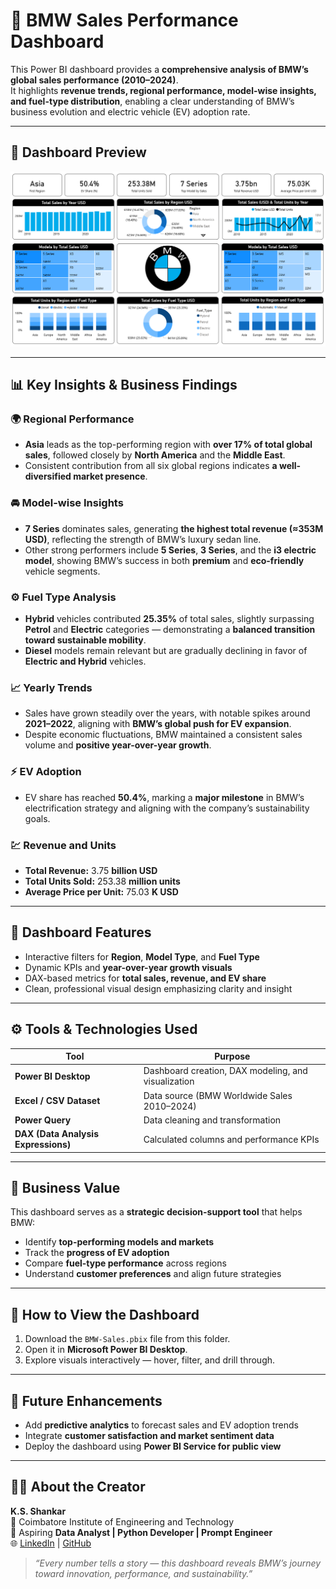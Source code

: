 # 🚗 BMW Sales Performance Dashboard

This Power BI dashboard provides a **comprehensive analysis of BMW’s global sales performance (2010–2024)**.  
It highlights **revenue trends, regional performance, model-wise insights, and fuel-type distribution**, enabling a clear understanding of BMW’s business evolution and electric vehicle (EV) adoption rate.

---

## 📸 Dashboard Preview

![BMW Dashboard Preview](./Dashboard_Preview.png)

---

## 📊 Key Insights & Business Findings

### 🌍 Regional Performance
- **Asia** leads as the top-performing region with **over 17% of total global sales**, followed closely by **North America** and the **Middle East**.
- Consistent contribution from all six global regions indicates **a well-diversified market presence**.

### 🚘 Model-wise Insights
- **7 Series** dominates sales, generating **the highest total revenue (≈353M USD)**, reflecting the strength of BMW’s luxury sedan line.  
- Other strong performers include **5 Series**, **3 Series**, and the **i3 electric model**, showing BMW’s success in both **premium** and **eco-friendly** vehicle segments.

### ⚙️ Fuel Type Analysis
- **Hybrid** vehicles contributed **25.35%** of total sales, slightly surpassing **Petrol** and **Electric** categories — demonstrating a **balanced transition toward sustainable mobility**.  
- **Diesel** models remain relevant but are gradually declining in favor of **Electric and Hybrid** vehicles.

### 📈 Yearly Trends
- Sales have grown steadily over the years, with notable spikes around **2021–2022**, aligning with **BMW’s global push for EV expansion**.  
- Despite economic fluctuations, BMW maintained a consistent sales volume and **positive year-over-year growth**.

### ⚡ EV Adoption
- EV share has reached **50.4%**, marking a **major milestone** in BMW’s electrification strategy and aligning with the company’s sustainability goals.

### 💹 Revenue and Units
- **Total Revenue:** 3.75 **billion USD**  
- **Total Units Sold:** 253.38 **million units**  
- **Average Price per Unit:** 75.03 **K USD**

---

## 🧩 Dashboard Features

- Interactive filters for **Region**, **Model Type**, and **Fuel Type**
- Dynamic KPIs and **year-over-year growth visuals**
- DAX-based metrics for **total sales, revenue, and EV share**
- Clean, professional visual design emphasizing clarity and insight

---

## ⚙️ Tools & Technologies Used

| Tool | Purpose |
|------|----------|
| **Power BI Desktop** | Dashboard creation, DAX modeling, and visualization |
| **Excel / CSV Dataset** | Data source (BMW Worldwide Sales 2010–2024) |
| **Power Query** | Data cleaning and transformation |
| **DAX (Data Analysis Expressions)** | Calculated columns and performance KPIs |

---

## 🧠 Business Value

This dashboard serves as a **strategic decision-support tool** that helps BMW:
- Identify **top-performing models and markets**
- Track the **progress of EV adoption**
- Compare **fuel-type performance** across regions
- Understand **customer preferences** and align future strategies

---

## 🚀 How to View the Dashboard

1. Download the `BMW-Sales.pbix` file from this folder.  
2. Open it in **Microsoft Power BI Desktop**.  
3. Explore visuals interactively — hover, filter, and drill through.

---

## 🧠 Future Enhancements

- Add **predictive analytics** to forecast sales and EV adoption trends  
- Integrate **customer satisfaction and market sentiment data**  
- Deploy the dashboard using **Power BI Service for public view**

---

## 👨‍💻 About the Creator

**K.S. Shankar**  
📍 Coimbatore Institute of Engineering and Technology  
💼 Aspiring **Data Analyst | Python Developer | Prompt Engineer**  
🌐 [LinkedIn](https://www.linkedin.com/in/) | [GitHub](https://github.com/)  

> _“Every number tells a story — this dashboard reveals BMW’s journey toward innovation, performance, and sustainability.”_
